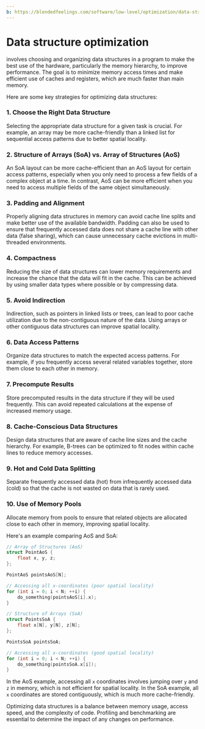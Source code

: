 ```yaml
---
b: https://blendedfeelings.com/software/low-level/optimization/data-structure-optimization.md
---
```


# Data structure optimization 
involves choosing and organizing data structures in a program to make the best use of the hardware, particularly the memory hierarchy, to improve performance. The goal is to minimize memory access times and make efficient use of caches and registers, which are much faster than main memory.

Here are some key strategies for optimizing data structures:

### 1. Choose the Right Data Structure
Selecting the appropriate data structure for a given task is crucial. For example, an array may be more cache-friendly than a linked list for sequential access patterns due to better spatial locality.

### 2. Structure of Arrays (SoA) vs. Array of Structures (AoS)
An SoA layout can be more cache-efficient than an AoS layout for certain access patterns, especially when you only need to process a few fields of a complex object at a time. In contrast, AoS can be more efficient when you need to access multiple fields of the same object simultaneously.

### 3. Padding and Alignment
Properly aligning data structures in memory can avoid cache line splits and make better use of the available bandwidth. Padding can also be used to ensure that frequently accessed data does not share a cache line with other data (false sharing), which can cause unnecessary cache evictions in multi-threaded environments.

### 4. Compactness
Reducing the size of data structures can lower memory requirements and increase the chance that the data will fit in the cache. This can be achieved by using smaller data types where possible or by compressing data.

### 5. Avoid Indirection
Indirection, such as pointers in linked lists or trees, can lead to poor cache utilization due to the non-contiguous nature of the data. Using arrays or other contiguous data structures can improve spatial locality.

### 6. Data Access Patterns
Organize data structures to match the expected access patterns. For example, if you frequently access several related variables together, store them close to each other in memory.

### 7. Precompute Results
Store precomputed results in the data structure if they will be used frequently. This can avoid repeated calculations at the expense of increased memory usage.

### 8. Cache-Conscious Data Structures
Design data structures that are aware of cache line sizes and the cache hierarchy. For example, B-trees can be optimized to fit nodes within cache lines to reduce memory accesses.

### 9. Hot and Cold Data Splitting
Separate frequently accessed data (hot) from infrequently accessed data (cold) so that the cache is not wasted on data that is rarely used.

### 10. Use of Memory Pools
Allocate memory from pools to ensure that related objects are allocated close to each other in memory, improving spatial locality.

Here's an example comparing AoS and SoA:

```c
// Array of Structures (AoS)
struct PointAoS {
    float x, y, z;
};

PointAoS pointsAoS[N];

// Accessing all x-coordinates (poor spatial locality)
for (int i = 0; i < N; ++i) {
    do_something(pointsAoS[i].x);
}

// Structure of Arrays (SoA)
struct PointsSoA {
    float x[N], y[N], z[N];
};

PointsSoA pointsSoA;

// Accessing all x-coordinates (good spatial locality)
for (int i = 0; i < N; ++i) {
    do_something(pointsSoA.x[i]);
}
```

In the AoS example, accessing all `x` coordinates involves jumping over `y` and `z` in memory, which is not efficient for spatial locality. In the SoA example, all `x` coordinates are stored contiguously, which is much more cache-friendly.

Optimizing data structures is a balance between memory usage, access speed, and the complexity of code. Profiling and benchmarking are essential to determine the impact of any changes on performance.
